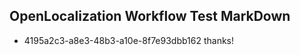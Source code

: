 ## OpenLocalization Workflow Test MarkDown

* 4195a2c3-a8e3-48b3-a10e-8f7e93dbb162 
thanks!



<!--HONumber=Jan16_HO4-->

